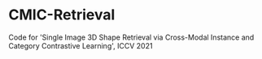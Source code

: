 # CMIC-Retrieval
Code for 'Single Image 3D Shape Retrieval via Cross-Modal Instance and Category Contrastive Learning', ICCV 2021
